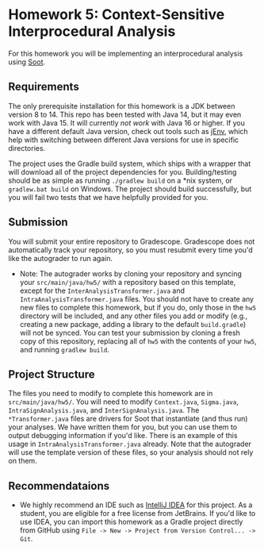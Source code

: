 # Homework 5: Context-Sensitive Interprocedural Analysis

For this homework you will be implementing an interprocedural analysis using [Soot](https://github.com/soot-oss/soot).

## Requirements
The only prerequisite installation for this homework is a JDK between version 8 to 14.
This repo has been tested with Java 14, but it may even work with Java 15.
It will currently *not work* with Java 16 or higher. If you have a different default Java version,
check out tools such as [jEnv](https://www.jenv.be), which help with switching between different
Java versions for use in specific directories.

The project uses the Gradle build system, which ships with a wrapper that will
download all of the project dependencies for you. Building/testing should be as simple as running `./gradlew build` on
a *nix system, or `gradlew.bat build` on Windows. The project should build successfully, but you will fail two tests 
that we have helpfully provided for you.

## Submission
You will submit your entire repository to Gradescope. Gradescope does not automatically track your repository, so you
must resubmit every time you'd like the autograder to run again.
- Note: The autograder works by cloning your repository and syncing your `src/main/java/hw5/` with a repository based
on this template, except for the `InterAnalysisTransformer.java` and `IntraAnalysisTransformer.java` files. 
You should not have to create any new files to complete this homework, but if you do, only those
in the `hw5` directory will be included, and any other files you add or modify (e.g., creating a new package, adding a
library to the default `build.gradle`) will not be synced. You can test your submission by cloning a fresh copy of this
repository, replacing all of `hw5` with the contents of your `hw5`, and running `gradlew build`.

## Project Structure
The files you need to modify to complete this homework are in `src/main/java/hw5/`. You will need to modify 
`Context.java`, `Sigma.java`, `IntraSignAnalysis.java`, and `InterSignAnalysis.java`. The `*Transformer.java` files
are drivers for Soot that instantiate (and thus run) your analyses. We have written them for you, but you can use
them to output debugging information if you'd like. There is an example of this usage in `IntraAnalysisTransformer.java`
already. Note that the autograder will use the template version of these files, so your analysis should not rely on them.

## Recommendataions
- We highly recommend an IDE such as [IntelliJ IDEA](https://www.jetbrains.com/idea/) for this project. As a student,
you are eligible for a free license from JetBrains. If you'd like to use IDEA, you can import this homework as a Gradle
 project directly from GitHub using `File -> New -> Project from Version Control... -> Git`. 